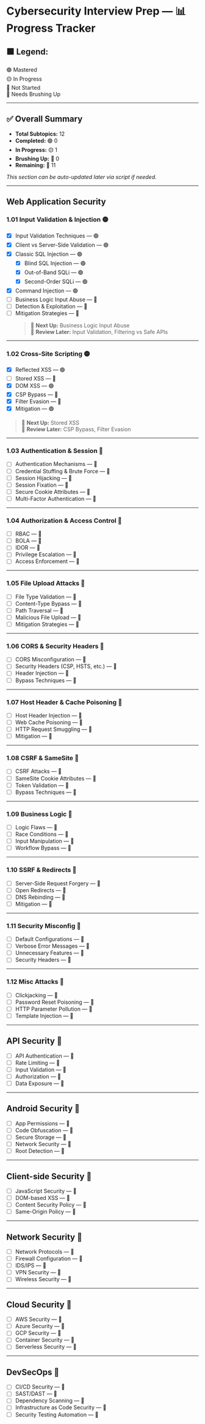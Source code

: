 # Cybersecurity Interview Prep — 📊 Progress Tracker

## 🟩 Legend:
🟢 Mastered  
🟡 In Progress  
🔴 Not Started  
🧪 Needs Brushing Up  

---

## ✅ Overall Summary

- **Total Subtopics:** 12  
- **Completed:** 🟢 0  
- **In Progress:** 🟡 1  
- **Brushing Up:** 🧪 0  
- **Remaining:** 🔴 11  

_This section can be auto-updated later via script if needed._

---

## Web Application Security

### 1.01 Input Validation & Injection 🟡

- [x] Input Validation Techniques — 🟢
- [x] Client vs Server-Side Validation — 🟢
- [x] Classic SQL Injection — 🟢
    - [x] Blind SQL Injection — 🟢
    - [x] Out-of-Band SQLi — 🟢
    - [x] Second-Order SQLi — 🟢
- [x] Command Injection — 🟢
- [ ] Business Logic Input Abuse — 🔴
- [ ] Detection & Exploitation — 🔴
- [ ] Mitigation Strategies — 🔴  
    > 🔁 **Next Up:** Business Logic Input Abuse  
    > 🧪 **Review Later:** Input Validation, Filtering vs Safe APIs

---

### 1.02 Cross-Site Scripting 🟡

- [x] Reflected XSS — 🟢
- [ ] Stored XSS — 🔴
- [x] DOM XSS — 🟢
- [x] CSP Bypass — 🧪
- [x] Filter Evasion — 🧪
- [x] Mitigation — 🟢  
> 🔁 **Next Up:** Stored XSS  
> 🧪 **Review Later:** CSP Bypass, Filter Evasion

---

### 1.03 Authentication & Session 🔴

- [ ] Authentication Mechanisms — 🔴
- [ ] Credential Stuffing & Brute Force — 🔴
- [ ] Session Hijacking — 🔴
- [ ] Session Fixation — 🔴
- [ ] Secure Cookie Attributes — 🔴
- [ ] Multi-Factor Authentication — 🔴

---

### 1.04 Authorization & Access Control 🔴

- [ ] RBAC — 🔴
- [ ] BOLA — 🔴
- [ ] IDOR — 🔴
- [ ] Privilege Escalation — 🔴
- [ ] Access Enforcement — 🔴

---

### 1.05 File Upload Attacks 🔴

- [ ] File Type Validation — 🔴
- [ ] Content-Type Bypass — 🔴
- [ ] Path Traversal — 🔴
- [ ] Malicious File Upload — 🔴
- [ ] Mitigation Strategies — 🔴

---

### 1.06 CORS & Security Headers 🔴

- [ ] CORS Misconfiguration — 🔴
- [ ] Security Headers (CSP, HSTS, etc.) — 🔴
- [ ] Header Injection — 🔴
- [ ] Bypass Techniques — 🔴

---

### 1.07 Host Header & Cache Poisoning 🔴

- [ ] Host Header Injection — 🔴
- [ ] Web Cache Poisoning — 🔴
- [ ] HTTP Request Smuggling — 🔴
- [ ] Mitigation — 🔴

---

### 1.08 CSRF & SameSite 🔴

- [ ] CSRF Attacks — 🔴
- [ ] SameSite Cookie Attributes — 🔴
- [ ] Token Validation — 🔴
- [ ] Bypass Techniques — 🔴

---

### 1.09 Business Logic 🔴

- [ ] Logic Flaws — 🔴
- [ ] Race Conditions — 🔴
- [ ] Input Manipulation — 🔴
- [ ] Workflow Bypass — 🔴

---

### 1.10 SSRF & Redirects 🔴

- [ ] Server-Side Request Forgery — 🔴
- [ ] Open Redirects — 🔴
- [ ] DNS Rebinding — 🔴
- [ ] Mitigation — 🔴

---

### 1.11 Security Misconfig 🔴

- [ ] Default Configurations — 🔴
- [ ] Verbose Error Messages — 🔴
- [ ] Unnecessary Features — 🔴
- [ ] Security Headers — 🔴

---

### 1.12 Misc Attacks 🔴

- [ ] Clickjacking — 🔴
- [ ] Password Reset Poisoning — 🔴
- [ ] HTTP Parameter Pollution — 🔴
- [ ] Template Injection — 🔴

---

## API Security 🔴

- [ ] API Authentication — 🔴
- [ ] Rate Limiting — 🔴
- [ ] Input Validation — 🔴
- [ ] Authorization — 🔴
- [ ] Data Exposure — 🔴

---

## Android Security 🔴

- [ ] App Permissions — 🔴
- [ ] Code Obfuscation — 🔴
- [ ] Secure Storage — 🔴
- [ ] Network Security — 🔴
- [ ] Root Detection — 🔴

---

## Client-side Security 🔴

- [ ] JavaScript Security — 🔴
- [ ] DOM-based XSS — 🔴
- [ ] Content Security Policy — 🔴
- [ ] Same-Origin Policy — 🔴

---

## Network Security 🔴

- [ ] Network Protocols — 🔴
- [ ] Firewall Configuration — 🔴
- [ ] IDS/IPS — 🔴
- [ ] VPN Security — 🔴
- [ ] Wireless Security — 🔴

---

## Cloud Security 🔴

- [ ] AWS Security — 🔴
- [ ] Azure Security — 🔴
- [ ] GCP Security — 🔴
- [ ] Container Security — 🔴
- [ ] Serverless Security — 🔴

---

## DevSecOps 🔴

- [ ] CI/CD Security — 🔴
- [ ] SAST/DAST — 🔴
- [ ] Dependency Scanning — 🔴
- [ ] Infrastructure as Code Security — 🔴
- [ ] Security Testing Automation — 🔴

